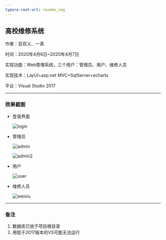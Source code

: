```yaml
---
typora-root-url: readme_img
---
```


## 高校维修系统

作者：亚双义、一真

时间：2020年4月6日~2020年4月7日

实现功能：Web管理系统，三个用户：管理员、用户、维修人员

实现技术：LayUI+asp.net MVC+SqlServer+echarts

平台：Visual Studio 2017

---

### 效果截图

- 登录界面

  ![login](/login.png)

- 管理员

  ![admin](/admin.png)

  ![admin2](/admin2.png)

- 用户

  ![user](/user.png)

- 维修人员

  ![weixiu](/weixiu.png)

---

### 备注

1. 数据库已放于项目根目录
2. 用低于2017版本的VS可能无法运行

